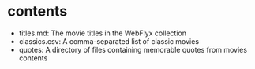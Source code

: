 # contents

* titles.md: The movie titles in the WebFlyx collection
* classics.csv: A comma-separated list of classic movies
* quotes: A directory of files containing memorable quotes from movies
 contents

